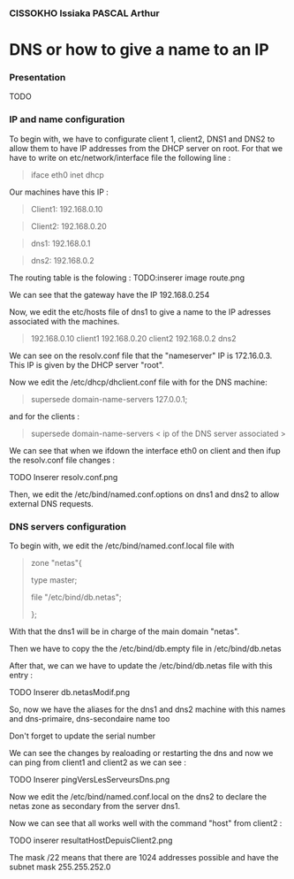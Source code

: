 ### CISSOKHO Issiaka PASCAL Arthur
# DNS or how to give a name to an IP
### Presentation
TODO
### IP and name configuration
To begin with, we have to configurate client 1, client2, DNS1 and DNS2 to allow them to have IP addresses from the DHCP server on root. For that we have to write on etc/network/interface file the following line :
>iface eth0 inet dhcp

Our machines have this IP :

>Client1: 192.168.0.10

>Client2: 192.168.0.20

>dns1: 192.168.0.1

>dns2: 192.168.0.2

The routing table is the folowing : TODO:inserer image route.png

We can see that the gateway have the IP 192.168.0.254

Now, we edit the etc/hosts file of dns1 to give a name to the IP adresses associated with the machines. 

<blockquote>192.168.0.10   client1 
192.168.0.20   client2
192.168.0.2    dns2
</blockquote>
 
We can see on the resolv.conf file that the "nameserver" IP is 172.16.0.3. This IP is given by the DHCP server "root".

Now we edit the /etc/dhcp/dhclient.conf file with for the DNS machine:

>supersede domain-name-servers 127.0.0.1;

and for the clients :

>supersede domain-name-servers < ip of the DNS server associated >

We can see that when we ifdown the interface eth0 on client and then ifup the resolv.conf file changes :

TODO Inserer resolv.conf.png

Then, we edit the /etc/bind/named.conf.options on dns1 and dns2 to allow external DNS requests.

### DNS servers configuration

To begin with, we edit the /etc/bind/named.conf.local file with 
<blockquote>
zone "netas"{    

type master;

file "/etc/bind/db.netas";

};
</blockquote>
With that the dns1 will be in charge of the main domain "netas".

Then we have to copy the the /etc/bind/db.empty file in /etc/bind/db.netas

After that, we can we have to update the /etc/bind/db.netas file with this entry :

TODO Inserer db.netasModif.png

So, now we have the aliases for the dns1 and dns2 machine with this names and dns-primaire, dns-secondaire name too

Don't forget to update the serial number

We can see the changes by realoading or restarting the dns and now we can ping from client1 and client2 as we can see :

TODO Inserer pingVersLesServeursDns.png

Now we edit the /etc/bind/named.conf.local on the dns2 to declare the netas zone as secondary from the server dns1.

Now we can see that all works well with the command "host" from client2 :

TODO inserer resultatHostDepuisClient2.png  

The mask /22 means that there are 1024 addresses possible and have the subnet mask 255.255.252.0
